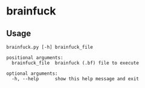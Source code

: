 # brainfuck

## Usage

`brainfuck.py [-h] brainfuck_file`

```
positional arguments:
  brainfuck_file  brainfuck (.bf) file to execute

optional arguments:
  -h, --help      show this help message and exit
```
